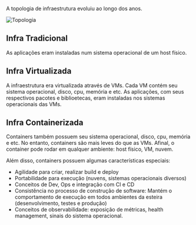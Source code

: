 A topologia de infraestrutura evoluiu ao longo dos anos.

![Topologia](/wandersondias/scenarios/teste-wanderson/assets/topologia-infra.png)

## Infra Tradicional
As aplicações eram instaladas num sistema operacional de um host físico.

## Infra Virtualizada
A infraestrutura era virtualizada através de VMs. Cada VM contém seu sistema operacional, disco, cpu, memória e etc.
As aplicações, com seus respectivos pacotes e biblioetecas, eram instaladas nos sistemas operacionais das VMs.

## Infra Containerizada
Containers também possuem seu sistema operacional, disco, cpu, memória e etc. No entanto, containers são mais leves do que as VMs.
Afinal, o container pode rodar em qualquer ambiente: host físico, VM, nuvem.

Além disso, containers possuem algumas características especiais:
- Agilidade para criar, realizar build e deploy
- Portabilidade para execução (nuvens, sistemas operacionais diversos)
- Conceitos de Dev, Ops e integração com CI e CD
- Consistência no processo de construção de software: Mantém o comportamento de execução em todos ambientes da esteira (desenvolvimento, testes e produção)
- Conceitos de observabilidade: exposição de métricas, health management, sinais do sistema operacional.
